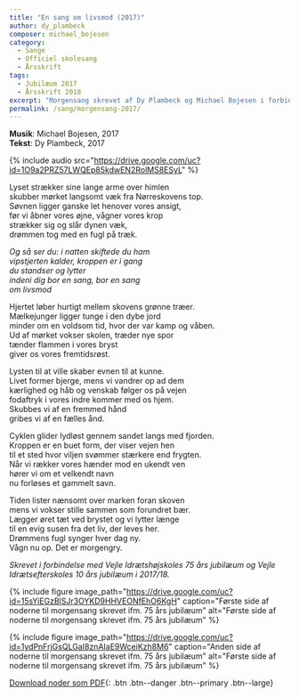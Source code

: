 ```yaml
---
title: "En sang om livsmod (2017)"
author: dy_plambeck
composer: michael_bojesen
category:
  - Sange
  - Officiel skolesang
  - Årsskrift
tags:
  - Jubilæum 2017
  - Årsskrift 2018
excerpt: "Morgensang skrevet af Dy Plambeck og Michael Bojesen i forbindelse med højskolens 75 års jubilæum 2017 og efterskolens 10 års jubilæum."
permalink: /sang/morgensang-2017/
---
```


**Musik**: Michael Bojesen, 2017  
**Tekst**: Dy Plambeck, 2017

{% include audio src="https://drive.google.com/uc?id=1O9a2PRZ57LWQEp85kdwEN2RolMS8ESyL" %}

Lyset strækker sine lange arme over himlen  
skubber mørket langsomt væk fra Nørreskovens top.  
Søvnen ligger ganske let henover vores ansigt,  
før vi åbner vores øjne, vågner vores krop  
strækker sig og slår dynen væk,  
drømmen tog med en fugl på træk.  

_Og så ser du: i natten skiftede du ham_  
_vipstjerten kalder, kroppen er i gang_  
_du standser og lytter_  
_indeni dig bor en sang, bor en sang_  
_om livsmod_  

Hjertet løber hurtigt mellem skovens grønne træer.  
Mælkejunger ligger tunge i den dybe jord  
minder om en voldsom tid, hvor der var kamp og våben.  
Ud af mørket vokser skolen, træder nye spor  
tænder flammen i vores bryst  
giver os vores fremtidsrøst.  

Lysten til at ville skaber evnen til at kunne.  
Livet former bjerge, mens vi vandrer op ad dem  
kærlighed og håb og venskab følger os på vejen  
fodaftryk i vores indre kommer med os hjem.  
Skubbes vi af en fremmed hånd  
gribes vi af en fælles ånd.  

Cyklen glider lydløst gennem sandet langs med fjorden.  
Kroppen er en buet form, der viser vejen hen  
til et sted hvor viljen svømmer stærkere end frygten.  
Når vi rækker vores hænder mod en ukendt ven  
hører vi om et velkendt navn  
nu forløses et gammelt savn.  

Tiden lister nænsomt over marken foran skoven  
mens vi vokser stille sammen som forundret bær.  
Lægger øret tæt ved brystet og vi lytter længe  
til en evig susen fra det liv, der leves her.  
Drømmens fugl synger hver dag ny.  
Vågn nu op. Det er morgengry.  

_Skrevet i forbindelse med Vejle Idrætshøjskoles 75 års jubilæum og Vejle Idrætsefterskoles 10 års jubilæum i 2017/18._

{% include figure image_path="https://drive.google.com/uc?id=15sYiEGzBlSJr3OYKD9HHVEONfEhO6KgH" caption="Første side af noderne til morgensang skrevet ifm. 75 års jubilæum" alt="Første side af noderne til morgensang skrevet ifm. 75 års jubilæum" %}

{% include figure image_path="https://drive.google.com/uc?id=1ydPnFrjGsQLGaI8znAIaE9WceiKzh8M6" caption="Anden side af noderne til morgensang skrevet ifm. 75 års jubilæum" alt="Første side af noderne til morgensang skrevet ifm. 75 års jubilæum" %}

[<i class='far fa-file-pdf'></i> Download noder som PDF](https://drive.google.com/uc?id=1qvtkHxfodmgbxqR14WaI3JuGykZXOFSM){: .btn .btn--danger .btn--primary .btn--large}
